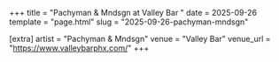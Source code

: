 +++
title = "Pachyman & Mndsgn at Valley Bar "
date = 2025-09-26
template = "page.html"
slug = "2025-09-26-pachyman-mndsgn"

[extra]
artist = "Pachyman & Mndsgn"
venue = "Valley Bar"
venue_url = "https://www.valleybarphx.com/"
+++
